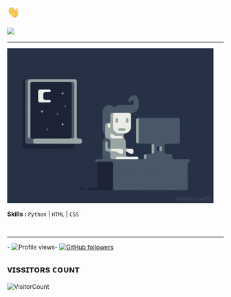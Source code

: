 ## <img src="gifs/Hi.gif" width="29px"> 

<p>
    <a href="https://t.me/dooztlab" target="blank"><img src="https://img.shields.io/badge/@TEAM-DLK-30302f?style=flat&logo=telegram" /></a>

___

 
 
  

 ​<img src="gifs/coding.gif" alt="coding ?"> 
  
 ​<b>Skills :</b> <code>Python</code> | <code>HTML</code> | <code>CSS</code> 
  
  

  
 ​</div>
 
 
  
 





___
 


 
 ​-​ ![​Profile views​](https://gpvc.arturio.dev/TEAM-DLK) 
 ​-​ [![​GitHub followers​](https://img.shields.io/github/followers/TEAM-DLK.svg?style=social&label=Follow&maxAge=2592000)](https://github.com/TEAM-DLK?tab=followers) 








 
 ## ᴠɪssɪᴛᴏʀs ᴄᴏᴜɴᴛ
 ​![​VisitorCount​](https://profile-counter.glitch.me/{TEAM-DLK}/count.svg)
